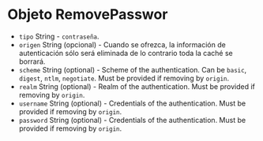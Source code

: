 # Objeto RemovePasswor

* `tipo` String - `contraseña`.
* `origen` String (opcional) - Cuando se ofrezca, la información de autenticación sólo será eliminada de lo contrario toda la caché se borrará.
* `scheme` String (optional) - Scheme of the authentication. Can be `basic`, `digest`, `ntlm`, `negotiate`. Must be provided if removing by `origin`.
* `realm` String (optional) - Realm of the authentication. Must be provided if removing by `origin`.
* `username` String (optional) - Credentials of the authentication. Must be provided if removing by `origin`.
* `password` String (optional) - Credentials of the authentication. Must be provided if removing by `origin`.